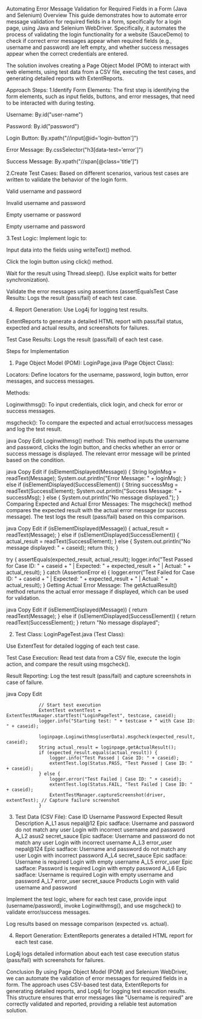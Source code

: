 
Automating Error Message Validation for Required Fields in a Form (Java and Selenium)
Overview
This guide demonstrates how to automate error message validation for required fields in a form, specifically for a login page, using Java and Selenium WebDriver.  Specifically, it automates the process of validating the login functionality for a website (SauceDemo) to check if correct error messages appear when required fields (e.g., username and password) are left empty, and whether success messages appear when the correct credentials are entered.

The solution involves creating a Page Object Model (POM) to interact with web elements, using test data from a CSV file, executing the test cases, and generating detailed reports with ExtentReports.



Approach
Steps:
1.Identify Form Elements: The first step is identifying the form elements, such as input fields, buttons, and error messages, that need to be interacted with during testing.

Username: By.id("user-name")

Password: By.id("password")

Login Button: By.xpath("//input[@id='login-button']")

Error Message: By.cssSelector("h3[data-test='error']")

Success Message: By.xpath("//span[@class='title']")

2.Create Test Cases: Based on different scenarios, various test cases are written to validate the behavior of the login form.

Valid username and password

Invalid username and password

Empty username or password

Empty username and password

3.Test Logic: Implement logic to:

Input data into the fields using writeText() method.

Click the login button using click() method.

Wait for the result using Thread.sleep(). (Use explicit waits for better synchronization).

Validate the error messages using assertions (assertEqualsTest Case Results: Logs the result (pass/fail) of each test case.


4. Report Generation:
Use Log4j for logging test results.

ExtentReports to generate a detailed HTML report with pass/fail status, expected and actual results, and screenshots for failures.

Test Case Results: Logs the result (pass/fail) of each test case.


Steps for Implementation
1. Page Object Model (POM):
LoginPage.java (Page Object Class):

Locators: Define locators for the username, password, login button, error messages, and success messages.

Methods:

Loginwithmsg(): To input credentials, click login, and check for error or success messages.

msgcheck(): To compare the expected and actual error/success messages and log the test result.

java
Copy
Edit
Loginwithmsg() method: This method inputs the username and password, clicks the login button, and checks whether an error or success message is displayed. The relevant error message will be printed based on the condition.

java
Copy
Edit
if (isElementDisplayed(Message)) {
    String loginMsg = readText(Message);
    System.out.println("Error Message: " + loginMsg);
} else if (isElementDisplayed(SuccessElement)) {
    String successMsg = readText(SuccessElement);
    System.out.println("Success Message: " + successMsg);
} else {
    System.out.println("No message displayed.");
}
Comparing Expected and Actual Error Messages: The msgcheck() method compares the expected result with the actual error message (or success message). The test logs the result (pass/fail) based on this comparison.

java
Copy
Edit
if (isElementDisplayed(Message)) {
    actual_result = readText(Message);
} else if (isElementDisplayed(SuccessElement)) {
    actual_result = readText(SuccessElement);
} else {
    System.out.println("No message displayed: " + caseid);
    return this;
}

try {
    assertEquals(expected_result, actual_result);
    logger.info("Test Passed for Case ID: " + caseid + " | Expected: " + expected_result + " | Actual: " + actual_result);
} catch (AssertionError e) {
    logger.error("Test Failed for Case ID: " + caseid + " | Expected: " + expected_result + " | Actual: " + actual_result);
}
Getting Actual Error Message: The getActualResult() method returns the actual error message if displayed, which can be used for validation.

java
Copy
Edit
if (isElementDisplayed(Message)) {
    return readText(Message);
} else if (isElementDisplayed(SuccessElement)) {
    return readText(SuccessElement);
}
return "No message displayed";


2. Test Class:
LoginPageTest.java (Test Class):

Use ExtentTest for detailed logging of each test case.

Test Case Execution: Read test data from a CSV file, execute the login action, and compare the result using msgcheck().

Result Reporting: Log the test result (pass/fail) and capture screenshots in case of failure.

java
Copy
Edit

                // Start test execution
                ExtentTest extentTest = ExtentTestManager.startTest("LoginPageTest", testcase, caseid);
                logger.info("Starting test: " + testcase + " with Case ID: " + caseid);

                loginpage.Loginwithmsg(userData).msgcheck(expected_result, caseid);
                String actual_result = loginpage.getActualResult();
                if (expected_result.equals(actual_result)) {
                    logger.info("Test Passed | Case ID: " + caseid);
                    extentTest.log(Status.PASS, "Test Passed | Case ID: " + caseid);
                } else {
                    logger.error("Test Failed | Case ID: " + caseid);
                    extentTest.log(Status.FAIL, "Test Failed | Case ID: " + caseid);
                    ExtentTestManager.captureScreenshot(driver, extentTest); // Capture failure screenshot
                }

      
3. Test Data (CSV File):
Case ID	Username	Password	Expected Result	Description
A_L1	asus	nepal@12	Epic sadface: Username and password do not match any user	Login with incorrect username and password
A_L2	asus2	secret_sauce	Epic sadface: Username and password do not match any user	Login with incorrect username
A_L3	error_user	nepal@124	Epic sadface: Username and password do not match any user	Login with incorrect password
A_L4	secret_sauce		Epic sadface: Username is required	Login with empty username
A_L5	error_user		Epic sadface: Password is required	Login with empty password
A_L6			Epic sadface: Username is required	Login with empty username and password
A_L7	error_user	secret_sauce	Products	Login with valid username and password

Implement the test logic, where for each test case, provide input (username/password), invoke Loginwithmsg(), and use msgcheck() to validate error/success messages.

Log results based on message comparison (expected vs. actual).

4. Report Generation:
ExtentReports generates a detailed HTML report for each test case.

Log4j logs detailed information about each test case execution status (pass/fail) with screenshots for failures.

Conclusion
By using Page Object Model (POM) and Selenium WebDriver, we can automate the validation of error messages for required fields in a form. The approach uses CSV-based test data, ExtentReports for generating detailed reports, and Log4j for logging test execution results. This structure ensures that error messages like "Username is required" are correctly validated and reported, providing a reliable test automation solution.





